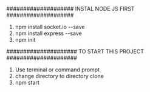 ####################
INSTAL NODE JS FIRST 
####################

1. npm install socket.io --save
2. npm install express --save
3. npm init


#####################
TO START THIS PROJECT
#####################

1. Use terminal or command prompt
2. change directory to directory clone
3. npm start
